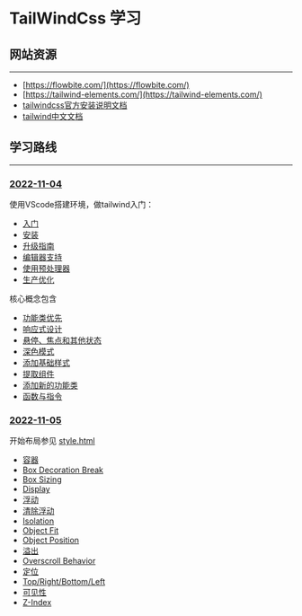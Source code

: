 # TailWindCss 学习

## 网站资源
---
- [https://flowbite.com/](https://flowbite.com/)
- [https://tailwind-elements.com/](https://tailwind-elements.com/)
- [tailwindcss官方安装说明文档](https://tailwindcss.com/docs/installation)
- [tailwind中文文档](https://www.tailwindcss.cn/docs)
## 学习路线
---
### [2022-11-04]()

使用VScode搭建环境，做tailwind入门：
- [入门]()
- [安装]()
- [升级指南]()
- [编辑器支持]()
- [使用预处理器]()
- [生产优化]()

核心概念包含
- [功能类优先]()
- [响应式设计]()
- [悬停、焦点和其他状态]()
- [深色模式]()
- [添加基础样式]()
- [提取组件]()
- [添加新的功能类]()
- [函数与指令]()

### [2022-11-05]()
开始布局参见 [style.html](style.html)

- [容器]()
- [Box Decoration Break]()
- [Box Sizing]()
- [Display]()
- [浮动]()
- [清除浮动]()
- [Isolation]()
- [Object Fit]()
- [Object Position]()
- [溢出]()
- [Overscroll Behavior]()
- [定位]()
- [Top/Right/Bottom/Left]()
- [可见性]()
- [Z-Index]()

